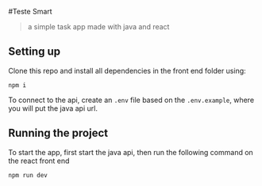 #Teste Smart

>a simple task app made with java and react

## Setting up

Clone this repo and install all dependencies in the front end folder using:
```
npm i
```
To connect to the api, create an `.env` file based on the `.env.example`, where you will put the java api url.
## Running the project

To start the app, first start the java api, then run the following command on the react front end

```
npm run dev
```